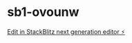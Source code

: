 # sb1-ovounw

[Edit in StackBlitz next generation editor ⚡️](https://stackblitz.com/~/github.com/rashdeva/sb1-ovounw)